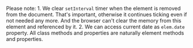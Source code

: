 
Please note:
1.
We clear `setInterval` timer when the element is removed from the document.
That's important, otherwise it continues ticking even if not needed any more.
And the browser can't clear the memory from this element and referenced by it.
2.
We can access current date as `elem.date` property.
All class methods and properties are naturally element methods and properties.
